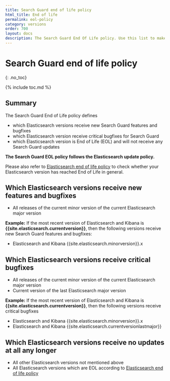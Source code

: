 ```yaml
---
title: Search Guard end of life policy
html_title: End of life
permalink: eol-policy
category: versions
order: 700
layout: docs
description: The Search Guard End Of Life policy. Use this list to make sure you do not run any unsupported Search Guard or Elasticsearch version in production.
---
```


# Search Guard end of life policy
{: .no_toc}

{% include toc.md %}

## Summary

The Search Guard End of Life policy defines 

* which Elasticsearch versions receive new Search Guard features and bugfixes
* which Elasticsearch version receive critical bugfixes for Search Guard
* which Elasticsearch version is End of Life (EOL) and will not receive any Search Guard updates

**The Search Guard EOL policy follows the Elasticsearch update policy.**

Please also refer to [Elasticsearch end of life policy](https://www.elastic.co/de/support/eol) to check whether your Elasticsearch version
has reached End of Life in general. 

## Which Elasticsearch versions receive new features and bugfixes

* All releases of the current minor version of the current Elasticsearch major version

**Example:** If the most recent version of Elasticsearch and Kibana is **{{site.elasticsearch.currentversion}}**, then
the following versions receive new Search Guard features and bugfixes:

* Elasticsearch and Kibana {{site.elasticsearch.minorversion}}.x

## Which Elasticsearch versions receive critical bugfixes

* All releases of the current minor version of the current Elasticsearch major version
* Current version of the last Elasticsearch major version

**Example:** If the most recent version of Elasticsearch and Kibana is **{{site.elasticsearch.currentversion}}**, then
the following versions receive critical bugfixes

* Elasticsearch and Kibana {{site.elasticsearch.minorversion}}.x
* Elasticsearch and Kibana {{site.elasticsearch.currentversionlastmajor}}

## Which Elasticsearch versions receive no updates at all any longer

* All other Elasticsearch versions not mentioned above
* All Elasticsearch versions which are EOL according to [Elasticsearch end of life policy](https://www.elastic.co/de/support/eol)